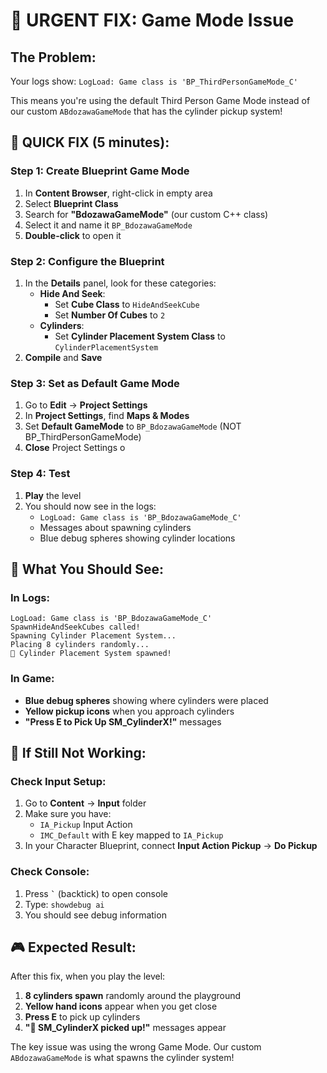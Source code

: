 # 🚨 URGENT FIX: Game Mode Issue

## The Problem:
Your logs show: `LogLoad: Game class is 'BP_ThirdPersonGameMode_C'`

This means you're using the default Third Person Game Mode instead of our custom `ABdozawaGameMode` that has the cylinder pickup system!

## 🔧 QUICK FIX (5 minutes):

### Step 1: Create Blueprint Game Mode
1. In **Content Browser**, right-click in empty area
2. Select **Blueprint Class**
3. Search for **"BdozawaGameMode"** (our custom C++ class)
4. Select it and name it `BP_BdozawaGameMode`
5. **Double-click** to open it

### Step 2: Configure the Blueprint
1. In the **Details** panel, look for these categories:
   - **Hide And Seek**:
     - Set **Cube Class** to `HideAndSeekCube`
     - Set **Number Of Cubes** to `2`
   - **Cylinders**:
     - Set **Cylinder Placement System Class** to `CylinderPlacementSystem`
2. **Compile** and **Save**

### Step 3: Set as Default Game Mode
1. Go to **Edit** → **Project Settings**
2. In **Project Settings**, find **Maps & Modes**
3. Set **Default GameMode** to `BP_BdozawaGameMode` (NOT BP_ThirdPersonGameMode)
4. **Close** Project Settings
o
### Step 4: Test
1. **Play** the level
2. You should now see in the logs:
   - `LogLoad: Game class is 'BP_BdozawaGameMode_C'`
   - Messages about spawning cylinders
   - Blue debug spheres showing cylinder locations

## 🎯 What You Should See:

### In Logs:
```
LogLoad: Game class is 'BP_BdozawaGameMode_C'
SpawnHideAndSeekCubes called!
Spawning Cylinder Placement System...
Placing 8 cylinders randomly...
🎯 Cylinder Placement System spawned!
```

### In Game:
- **Blue debug spheres** showing where cylinders were placed
- **Yellow pickup icons** when you approach cylinders
- **"Press E to Pick Up SM_CylinderX!"** messages

## 🚨 If Still Not Working:

### Check Input Setup:
1. Go to **Content** → **Input** folder
2. Make sure you have:
   - `IA_Pickup` Input Action
   - `IMC_Default` with E key mapped to `IA_Pickup`
3. In your Character Blueprint, connect **Input Action Pickup** → **Do Pickup**

### Check Console:
1. Press **`` ` ``** (backtick) to open console
2. Type: `showdebug ai`
3. You should see debug information

## 🎮 Expected Result:
After this fix, when you play the level:
1. **8 cylinders spawn** randomly around the playground
2. **Yellow hand icons** appear when you get close
3. **Press E** to pick up cylinders
4. **"🎯 SM_CylinderX picked up!"** messages appear

The key issue was using the wrong Game Mode. Our custom `ABdozawaGameMode` is what spawns the cylinder system!
